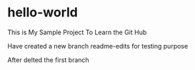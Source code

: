 # hello-world
This is My Sample Project 
To Learn the Git Hub

Have created a new branch readme-edits for testing purpose

After delted the first branch 
